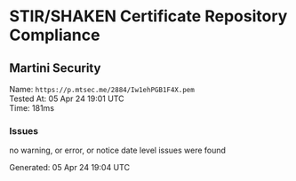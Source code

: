 # STIR/SHAKEN Certificate Repository Compliance

## Martini Security

Name: `https://p.mtsec.me/2884/Iw1ehPGB1F4X.pem`\
Tested At: 05 Apr 24 19:01 UTC\
Time: 181ms

### Issues

no warning, or error, or notice date level issues were found

Generated: 05 Apr 24 19:04 UTC